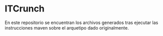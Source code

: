 # ITCrunch
En este repositorio se encuentran los archivos generados tras ejecutar las instrucciones maven sobre
el arquetipo dado originalmente.
 
